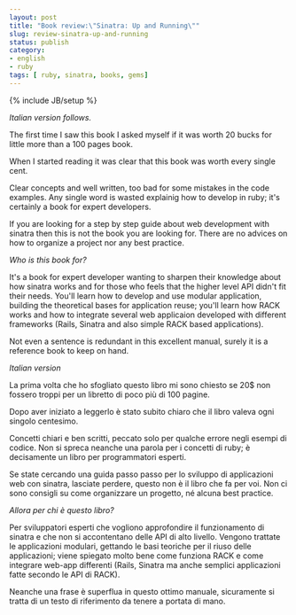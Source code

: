 ```yaml
---
layout: post
title: "Book review:\"Sinatra: Up and Running\""
slug: review-sinatra-up-and-running
status: publish
category:
- english
- ruby
tags: [ ruby, sinatra, books, gems]
---
```

{% include JB/setup %}


_Italian version follows._

The first time I saw this book I asked myself if it was worth 20 bucks for little more than a 100 pages book.

When I started reading it was clear that this book was worth every single cent.


Clear concepts and well written, too bad for some mistakes in the code examples. Any single word is wasted explainig how to develop in ruby; it's certainly a book for expert developers.

If you are looking for a step by step guide about web development with sinatra then this is not the book you are looking for. There are no advices on how to organize a project nor any best practice.

_Who is this book for?_

It's a book for expert developer wanting to sharpen their knowledge about how sinatra works and for those who feels that the higher level API didn't fit their needs.
You'll learn how to develop and use modular application, building the theoretical bases for application reuse; you'll learn how RACK works and how to integrate several web applicaion developed with different frameworks (Rails, Sinatra and also simple RACK based applications).

Not even a sentence is redundant in this excellent manual, surely it is a reference book to keep on hand.



_Italian version_

La prima volta che ho sfogliato questo libro mi sono chiesto se 20$ non fossero troppi per un libretto di poco più di 100 pagine.

Dopo aver iniziato a leggerlo è stato subito chiaro che il libro valeva ogni singolo centesimo.

Concetti chiari e ben scritti, peccato solo per qualche errore negli esempi di codice. Non si spreca neanche una parola per i concetti di ruby; è decisamente un libro per programmatori esperti.

Se state cercando una guida passo passo per lo sviluppo di applicazioni web con sinatra, lasciate perdere, questo non è il libro che fa per voi. Non ci sono consigli su come organizzare un progetto, né alcuna best practice.

_Allora per chi è questo libro?_

Per sviluppatori esperti che vogliono approfondire il funzionamento di sinatra e che non si accontentano delle API di alto livello.
Vengono trattate le applicazioni modulari, gettando le basi teoriche per il riuso delle applicazioni; viene spiegato molto bene come funziona RACK e come integrare web-app differenti (Rails, Sinatra ma anche semplici applicazioni fatte secondo le API di RACK).

Neanche una frase è superflua in questo ottimo manuale, sicuramente si tratta di un testo di riferimento da tenere a portata di mano.


